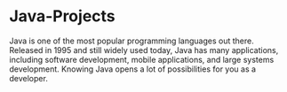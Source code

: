 # Java-Projects
Java is one of the most popular programming languages out there. Released in 1995 and still widely used today, Java has many applications, including software development, mobile applications, and large systems development. Knowing Java opens a lot of possibilities for you as a developer.
